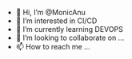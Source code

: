 - 👋 Hi, I’m @MonicAnu
- 👀 I’m interested in CI/CD
- 🌱 I’m currently learning DEVOPS
-  💞️ I’m looking to collaborate on ...
- 📫 How to reach me ...

<!---
MonicAnu/MonicAnu is a ✨ special ✨ repository because its `README.md` (this file) appears on your GitHub profile.
You can click the Preview link to take a look at your changes.
--->
